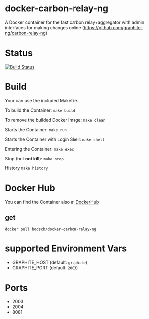 # docker-carbon-relay-ng

A Docker container for the fast carbon relay+aggregator with admin interfaces for making changes online (https://github.com/graphite-ng/carbon-relay-ng)

# Status

[![Build Status](https://travis-ci.org/bodsch/docker-carbon-relay-ng.svg?branch=1703-04)](https://travis-ci.org/bodsch/docker-carbon-relay-g)


# Build

Your can use the included Makefile.

To build the Container: `make build`

To remove the builded Docker Image: `make clean`

Starts the Container: `make run`

Starts the Container with Login Shell: `make shell`

Entering the Container: `make exec`

Stop (but **not kill**): `make stop`

History `make history`


# Docker Hub

You can find the Container also at  [DockerHub](https://hub.docker.com/r/bodsch/docker-carbon-relay-ng)

## get

    docker pull bodsch/docker-carbon-relay-ng


# supported Environment Vars

  - GRAPHITE_HOST  (default: `graphite`)
  - GRAPHITE_PORT  (default: `2003`)


# Ports

 - 2003
 - 2004
 - 8081

